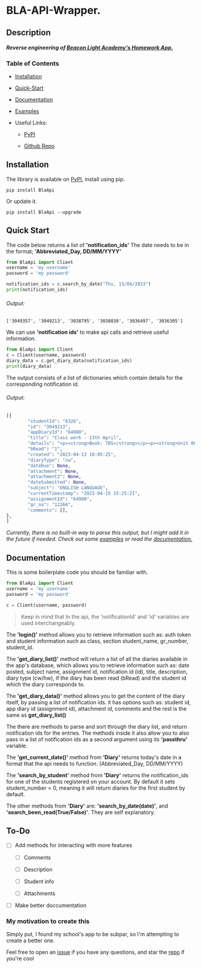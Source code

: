 # BLA-API-Wrapper.

## Description

##### Reverse engineering of [Beacon Light Academy's Homework App.](https://beaconlightacademy.edu.pk/app/)

### Table of Contents

- [Installation](#Installation)



- [Quick-Start](#Quick-Start)



- [Documentation](#Documentation)



- [Examples](https://github.com/Omer-Farooqui/BLA-Api-Wrapper/tree/master/examples)


- Useful Links:
  
  - [PyPI](https://pypi.org/project/BlaApi/)
  
  - [Github Repo](https://github.com/Omer-Farooqui/BLA-Api-Wrapper)

## Installation

The library is available on [PyPI](https://pypi.org/project/BlaApi/), install using pip.

```shell
pip install BlaApi
```

Or update it.

```shell
pip install BlaApi --upgrade
```

## Quick Start

The code below returns a list of **'notification_ids'** The date needs to be in the format; **'Abbreviated_Day, DD/MM/YYYY'**

```python
from BlaApi import Client
username = 'my username'
password = 'my password'

notification_ids = c.search_by_date("Thu, 13/04/2023")
print(notification_ids)
```

###### Output:

```shell
['3049357', '3049213', '3038795', '3038038', '3036497', '3036305']
```

We can use **'notification ids'** to make api calls and retrieve useful information.

```python
from BlaApi import Client
c = Client(username, password)
diary_data = c.get_diary_data(notification_ids)
print(diary_data)
```

The output consists of a list of dictionaries which contain details for the corresponding notification id.

###### Output:

```python
[{
        "studentId": "8326",
        "id": "3049213",
        "appDiaryId": "64980",
        "title": "Class work - 13th April",
        "details": "<p><strong>Book: TBS</strong></p><p><strong>Unit 06: Setting up a company</strong></p><p><strong>Chapter 01: Gathering information</strong></p><p>Chapter completed; discussed all activities. 'Sharpen your skills' also covered. </p><p><br></p>",
        "bRead": "1",
        "created": "2023-04-13 10:05:25",
        "diaryType": "cw",
        "dateDue": None,
        "attachment": None,
        "attachment2": None,
        "dateSubmitted": None,
        "subject": "ENGLISH LANGUAGE",
        "currentTimestamp": "2023-04-15 15:25:21",
        "assignmentId": "64980",
        "gr_no": "12266",
        "comments": [],
},
]
```

*Currently, there is no built-in way to parse this output, but I might add it in the future if needed. Check out some [examples](https://github.com/Omer-Farooqui/BLA-Api-Wrapper/tree/master/examples) or read the [documentation.](#Documentation)*

## Documentation

This is some boilerplate code you should be familiar with.

```python
from BlaApi import Client
username = 'my username'
password = 'my password'

c = Client(username, password)
```

> Keep in mind that In the api, the 'notificationId' and 'id' variables are used interchangeably.

The **'login()'** method allows you to retrieve information such as: auth token and student information such as class, section student_name, gr_number, student_id.

The **'get_diary_list()'** method will return a list of all the diaries available in the app's database, which allows you to retrieve information such as: date posted, subject name, assignment id, notification id (id), title, description, diary type (cw/hw), if the diary has been read (bRead) and the student id which the diary corresponds to.

The **'get_diary_data()'** method allows you to get the content of the diary itself, by passing a list of notification ids. it has options such as: student id, app diary id (assignment id), attachment id, comments and the rest is the same as **get_diary_list()**

The there are methods to parse and sort through the diary list, and return notification ids for the entries. The methods inside it also allow you to also pass in a list of notification ids as a second argument using its **'passthru'** variable.

The **'get_current_date()'** method from **'Diary'** returns today's date in a format that the api needs to function. (Abbreviated_Day, DD/MM/YYYY)

The **'search_by_student'** method from **'Diary'** returns the notification_ids for one of the students registered on your account. By default it sets student_number = 0, meaning it will return diaries for the first student by default.

The other methods from **'Diary'** are: **'search_by_date(date)'**, and **'search_been_read(True/False)'**. They are self explanatory.

## To-Do

- [ ] Add methods for interacting with more features
  
  - [ ] Comments
  
  - [ ] Description

  - [ ] Student info
  
  - [ ] Attachments

- [ ] Make better doccumentation

### My motivation to create this

Simply put, I found my school's app to be subpar, so I'm attempting to create a better one.




Feel free to open an [issue](https://github.com/Omer-Farooqui/BLA-Api-Wrapper/issues) if you have any questions, and star the [repo](https://github.com/Omer-Farooqui/BLA-Api-Wrapper) if you're cool
